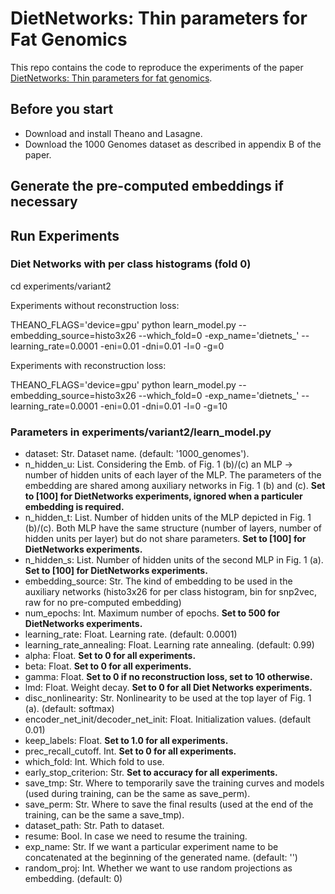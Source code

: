 # DietNetworks: Thin parameters for Fat Genomics

This repo contains the code to reproduce the experiments of the paper [DietNetworks: Thin parameters for fat genomics](https://arxiv.org/abs/1611.09340).

## Before you start

- Download and install Theano and Lasagne.
- Download the 1000 Genomes dataset as described in appendix B of the paper.

## Generate the pre-computed embeddings if necessary

## Run Experiments

### Diet Networks with per class histograms (fold 0)

cd experiments/variant2

Experiments without reconstruction loss:

THEANO_FLAGS='device=gpu' python learn_model.py --embedding_source=histo3x26 --which_fold=0 -exp_name='dietnets_' --learning_rate=0.0001 -eni=0.01 -dni=0.01 -l=0 -g=0

Experiments with reconstruction loss:

THEANO_FLAGS='device=gpu' python learn_model.py --embedding_source=histo3x26 --which_fold=0 -exp_name='dietnets_' --learning_rate=0.0001 -eni=0.01 -dni=0.01 -l=0 -g=10


### Parameters in experiments/variant2/learn_model.py
- dataset: Str. Dataset name. (default: '1000_genomes').
- n_hidden_u: List. Considering the Emb. of Fig. 1 (b)/(c) an MLP -> number of hidden units of each layer of the MLP. The parameters of the embedding are shared among auxiliary networks in Fig. 1 (b) and (c). **Set to [100] for DietNetworks experiments, ignored when a particuler embedding is required.**
- n_hidden_t: List. Number of hidden units of the MLP depicted in Fig. 1 (b)/(c). Both MLP have the same structure (number of layers, number of hidden units per layer) but do not share parameters. **Set to [100] for DietNetworks experiments.**
- n_hidden_s: List. Number of hidden units of the second MLP in Fig. 1 (a). **Set to [100] for DietNetworks experiments.**
- embedding_source: Str. The kind of embedding to be used in the auxiliary networks (histo3x26 for per class histogram, bin for snp2vec, raw for no pre-computed embedding)
- num_epochs: Int. Maximum number of epochs. **Set to 500 for DietNetworks experiments.**
- learning_rate: Float. Learning rate. (default: 0.0001)
- learning_rate_annealing: Float. Learning rate annealing. (default: 0.99)
- alpha: Float. **Set to 0 for all experiments.**
- beta: Float. **Set to 0 for all experiments.**
- gamma: Float. **Set to 0 if no reconstruction loss, set to 10 otherwise.**
- lmd: Float. Weight decay. **Set to 0 for all Diet Networks experiments.**
- disc_nonlinearity: Str. Nonlinearity to be used at the top layer of Fig. 1 (a). (default: softmax)
- encoder_net_init/decoder_net_init: Float. Initialization values. (default 0.01)
- keep_labels: Float. **Set to 1.0 for all experiments.**
- prec_recall_cutoff. Int. **Set to 0 for all experiments.**
- which_fold: Int. Which fold to use.
- early_stop_criterion: Str. **Set to accuracy for all experiments.**
- save_tmp: Str. Where to temporarily save the training curves and models (used during training, can be the same as save_perm).
- save_perm: Str. Where to save the final results (used at the end of the training, can be the same a save_tmp).
- dataset_path: Str. Path to dataset.
- resume: Bool. In case we need to resume the training.
- exp_name: Str. If we want a particular experiment name to be concatenated at the beginning of the generated name. (default: '')
- random_proj: Int. Whether we want to use random projections as embedding. (default: 0)
